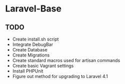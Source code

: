 # Laravel-Base

## TODO
* Create install.sh script
* Integrate DebugBar
* Create Database
* Create Migrations
* Create standard macros used for artisan commands
* Create basic Vagrant settings
* Install PHPUnit
* Figure out method for upgrading to Laravel 4.1
